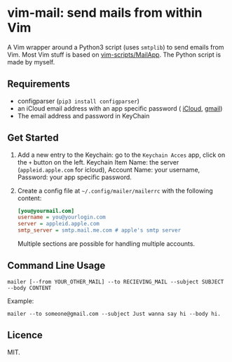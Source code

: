 # vim-mail: send mails from within Vim

A Vim wrapper around a Python3 script (uses `smtplib`) to send emails from
Vim. Most Vim stuff is based on
[vim-scripts/MailApp](https://github.com/vim-scripts/MailApp). The Python
script is made by myself.

## Requirements
- configparser (`pip3 install configparser`)
- an iCloud email address with an app specific password (
    [iCloud](imore.com/how-generate-app-specific-passwords-iphone-ipad-mac), 
    [gmail](https://www.lifewire.com/get-a-password-to-access-gmail-by-pop-imap-2-1171882))
- The email address and password in KeyChain

## Get Started
1. Add a new entry to the Keychain: go to the `Keychain Acces` app, click on the `+`
    button on the left. Keychain Item Name: the server (`appleid.apple.com` for icloud),
    Account Name: your username, Password: your app specific password.
3. Create a config file at `~/.config/mailer/mailerrc` with the following
   content:
   
   ```ini
   [you@yourmail.com]
   username = you@yourlogin.com
   server = appleid.apple.com
   smtp_server = smtp.mail.me.com # apple's smtp server
   ```
   Multiple sections are possible for handling multiple accounts.

## Command Line Usage
```
mailer [--from YOUR_OTHER_MAIL] --to RECIEVING_MAIL --subject SUBJECT --body CONTENT
```
Example:
```
mailer --to someone@gmail.com --subject Just wanna say hi --body hi.
```

## Licence
MIT.
